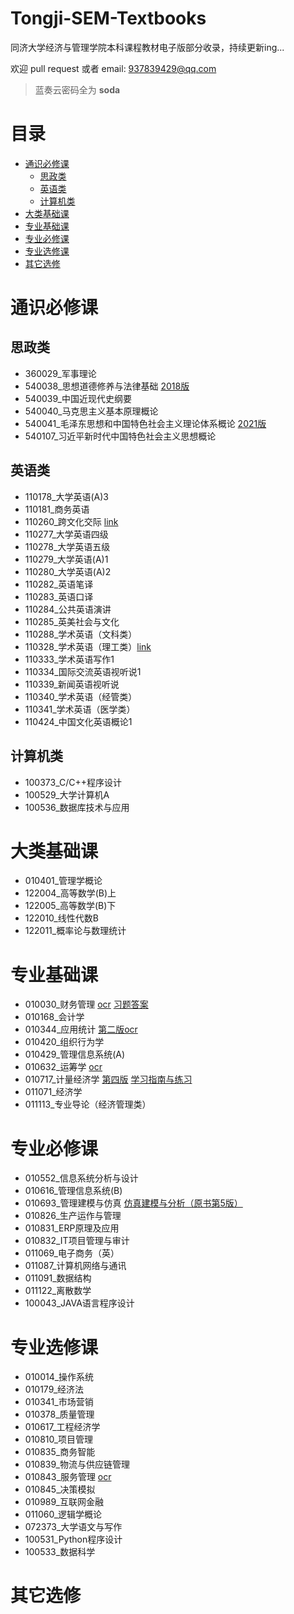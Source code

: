 # Tongji-SEM-Textbooks

同济大学经济与管理学院本科课程教材电子版部分收录，持续更新ing...

欢迎 pull request 或者 email: 937839429@qq.com

> 蓝奏云密码全为 **soda**

# 目录

- [通识必修课](#通识必修课)
  - [思政类](#思政类)
  - [英语类](#英语类)
  - [计算机类](#计算机类)
- [大类基础课](#大类基础课)
- [专业基础课](#专业基础课)
- [专业必修课](#专业必修课)
- [专业选修课](#专业选修课)
- [其它选修](#其它选修)

# 通识必修课

## 思政类

- 360029_军事理论
- 540038_思想道德修养与法律基础 [2018版](https://pan.baidu.com/s/1Pq979gA1EuPFGIyZChQ9Ng?pwd=4hkj)
- 540039_中国近现代史纲要
- 540040_马克思主义基本原理概论
- 540041_毛泽东思想和中国特色社会主义理论体系概论 [2021版](https://pan.baidu.com/s/1kWic7FSPkxOTMWtc8pg33g?pwd=rdaq)
- 540107_习近平新时代中国特色社会主义思想概论

## 英语类

- 110178_大学英语(A)3
- 110181_商务英语
- 110260_跨文化交际 [link](https://pan.baidu.com/s/1_Ub6WZUE_A6cJt5YjQWWLA?pwd=e53l)
- 110277_大学英语四级
- 110278_大学英语五级
- 110279_大学英语(A)1
- 110280_大学英语(A)2
- 110282_英语笔译
- 110283_英语口译
- 110284_公共英语演讲
- 110285_英美社会与文化
- 110288_学术英语（文科类）
- 110328_学术英语（理工类）[link](https://pan.baidu.com/s/1P9Ns7kkzIqGfQkNwIMSB6g?pwd=ly48)
- 110333_学术英语写作1
- 110334_国际交流英语视听说1
- 110339_新闻英语视听说
- 110340_学术英语（经管类）
- 110341_学术英语（医学类）
- 110424_中国文化英语概论1

## 计算机类

- 100373_C/C++程序设计
- 100529_大学计算机A
- 100536_数据库技术与应用

# 大类基础课

- 010401_管理学概论
- 122004_高等数学(B)上
- 122005_高等数学(B)下
- 122010_线性代数B
- 122011_概率论与数理统计

# 专业基础课

- 010030_财务管理 [ocr](https://wwc.lanzout.com/i7VYW0aqnppa) [习题答案](https://wwc.lanzout.com/ik6Uk0aqnpsd)
- 010168_会计学
- 010344_应用统计 [第二版ocr](https://wwc.lanzout.com/ieWkw0aqnqlc)
- 010420_组织行为学
- 010429_管理信息系统(A)
- 010632_运筹学 [ocr](https://wwc.lanzout.com/iKoGF0aqnqta)
- 010717_计量经济学 [第四版](https://wwc.lanzout.com/iELQa0aqnrda) [学习指南与练习](https://wwc.lanzout.com/iI6lZ0aqnrvi)
- 011071_经济学
- 011113_专业导论（经济管理类）

# 专业必修课

- 010552_信息系统分析与设计
- 010616_管理信息系统(B)
- 010693_管理建模与仿真 [仿真建模与分析（原书第5版）](https://wwc.lanzout.com/i8Z9p0aqns8b)
- 010826_生产运作与管理
- 010831_ERP原理及应用
- 010832_IT项目管理与审计
- 011069_电子商务（英）
- 011087_计算机网络与通讯
- 011091_数据结构
- 011122_离散数学
- 100043_JAVA语言程序设计

# 专业选修课

- 010014_操作系统
- 010179_经济法
- 010341_市场营销
- 010378_质量管理
- 010617_工程经济学
- 010810_项目管理
- 010835_商务智能
- 010839_物流与供应链管理
- 010843_服务管理 [ocr](https://wwc.lanzout.com/iB9oz0aqnscf)
- 010845_决策模拟
- 010989_互联网金融
- 011060_逻辑学概论
- 072373_大学语文与写作
- 100531_Python程序设计
- 100533_数据科学

# 其它选修
